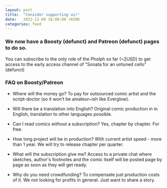 ```yaml
---
layout: post
title:  "Consider supporting us!"
date:   2022-12-09 18:00:00 +0200
categories: feed
---
```


### We now have a Boosty (defunct) and Patreon (defunct) pages to do so.

You can subscribe to the only role of the Pholph so far (~2USD) to get access to the early access channel of "Sonata for an untuned cello" (defunct)

### FAQ on Boosty/Patreon

- Where will the money go? To pay for outsourced comic artist and the script-doctor (so it won't be amateur~ish like Everglow).

- Will there be a translation into English? Original comic production in in English, translation to other languages possible.

- Can I read comics without a subscription? Yes, chapter by chapter. For free.

- How long project will be in production? With current artist speed - more than 1 year. We will try to release chapter per quarter.

- What will the subscription give me? Access to a private chat where sketches, author's footnotes and the comic itself will be posted page by page as soon as they will get ready.

- Why do you need crowdfunding? To compensate just production costs of it. We not looking for profits in general. Just want to share a story.
